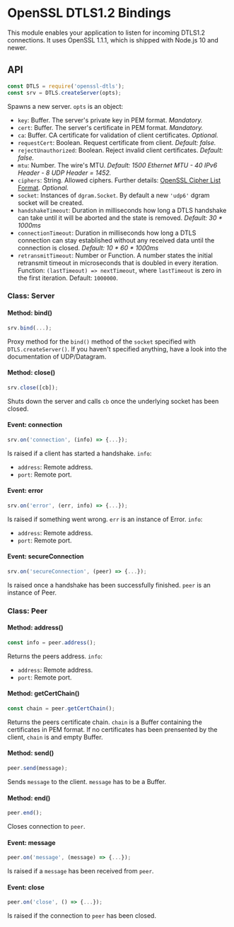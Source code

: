 # OpenSSL DTLS1.2 Bindings

This module enables your application to listen for incoming DTLS1.2 connections.
It uses OpenSSL 1.1.1, which is shipped with Node.js 10 and newer.

## API

```js
const DTLS = require('openssl-dtls');
const srv = DTLS.createServer(opts);
```

Spawns a new server. `opts` is an object:
 * `key`: Buffer. The server's private key in PEM format. *Mandatory.*
 * `cert`: Buffer. The server's certificate in PEM format. *Mandatory.*
 * `ca`: Buffer. CA certificate for validation of client certificates. *Optional.*
 * `requestCert`: Boolean. Request certificate from client. *Default: false.*
 * `rejectUnauthorized`: Boolean. Reject invalid client certificates. *Default: false.*
 * `mtu`: Number. The wire's MTU. *Default: 1500 Ethernet MTU - 40 IPv6 Header - 8 UDP Header = 1452.*
 * `ciphers`: String. Allowed ciphers. Further details: [OpenSSL Cipher List Format](https://www.openssl.org/docs/man1.0.2/apps/ciphers.html#CIPHER-LIST-FORMAT). *Optional.*
 * `socket`: Instances of `dgram.Socket`. By default a new `'udp6'` dgram socket will be created.
 * `handshakeTimeout`: Duration in milliseconds how long a DTLS handshake can take until it will be aborted and the state is removed. *Default: 30 * 1000ms*
 * `connectionTimeout`: Duration in milliseconds how long a DTLS connection can stay established without any received data until the connection is closed. *Default: 10 * 60 * 1000ms*
 * `retransmitTimeout`: Number or Function. A number states the initial retransmit timeout in microseconds that is doubled in every iteration. Function: `(lastTimeout) => nextTimeout`, where `lastTimeout` is zero in the first iteration. Default: `1000000`.

### Class: Server

#### Method: bind()

```js
srv.bind(...);
```

Proxy method for the `bind()` method of the `socket` specified with `DTLS.createServer()`. If you haven't specified anything, have a look into the documentation of UDP/Datagram.

#### Method: close()

```js
srv.close([cb]);
```

Shuts down the server and calls `cb` once the underlying socket has been closed.

#### Event: connection

```js
srv.on('connection', (info) => {...});
```

Is raised if a client has started a handshake. `info`:
 * `address`: Remote address.
 * `port`: Remote port.

#### Event: error

```js
srv.on('error', (err, info) => {...});
```

Is raised if something went wrong. `err` is an instance of Error. `info`:
 * `address`: Remote address.
 * `port`: Remote port.

#### Event: secureConnection

```js
srv.on('secureConnection', (peer) => {...});
```

Is raised once a handshake has been successfully finished. `peer` is an instance of Peer.


### Class: Peer

#### Method: address()

```js
const info = peer.address();
```

Returns the peers address. `info`:
 * `address`: Remote address.
 * `port`: Remote port.

#### Method: getCertChain()

```js
const chain = peer.getCertChain();
```

Returns the peers certificate chain. `chain` is a Buffer containing the certificates in PEM format. If no certificates has been prensented by the client, `chain` is and empty Buffer.

#### Method: send()

```js
peer.send(message);
```

Sends `message` to the client. `message` has to be a Buffer.

#### Method: end()

```js
peer.end();
```

Closes connection to `peer`.

#### Event: message

```js
peer.on('message', (message) => {...});
```

Is raised if a `message` has been received from `peer`.


#### Event: close

```js
peer.on('close', () => {...});
```

Is raised if the connection to `peer` has been closed.
